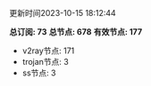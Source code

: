 更新时间2023-10-15 18:12:44

**总订阅: 73**
**总节点: 678**
**有效节点: 177**
- v2ray节点: 171
- trojan节点: 3
- ss节点: 3
